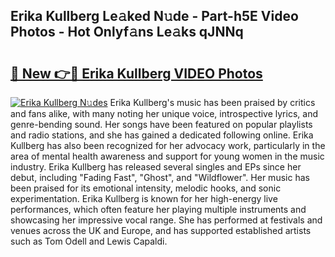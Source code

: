 ## Erika Kullberg Le𝚊ked N𝚞de - Part-h5E Video Photos - Hot Onlyf𝚊ns Le𝚊ks qJNNq

# <h2><a href="http://ac20501.deff.icu/?id=Erika+Kullberg">🔗 New 👉🔴 Erika Kullberg VIDEO Photos</a></h2>

[![Erika Kullberg N𝚞des](https://i.imgur.com/rIISA9y.gif)](http://ac20501.deff.icu/?id=Erika+Kullberg)
Erika Kullberg's music has been praised by critics and fans alike, with many noting her unique voice, introspective lyrics, and genre-bending sound. Her songs have been featured on popular playlists and radio stations, and she has gained a dedicated following online. Erika Kullberg has also been recognized for her advocacy work, particularly in the area of mental health awareness and support for young women in the music industry. Erika Kullberg has released several singles and EPs since her debut, including "Fading Fast", "Ghost", and "Wildflower". Her music has been praised for its emotional intensity, melodic hooks, and sonic experimentation. Erika Kullberg is known for her high-energy live performances, which often feature her playing multiple instruments and showcasing her impressive vocal range. She has performed at festivals and venues across the UK and Europe, and has supported established artists such as Tom Odell and Lewis Capaldi.
